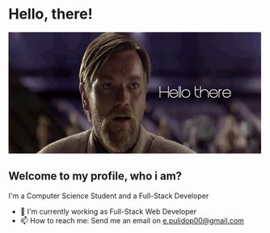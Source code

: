 # Hello, there!

![Hello There](hellothere.gif)

## Welcome to my profile, who i am?

I'm a Computer Science Student and a Full-Stack Developer
- 🔭 I'm currently working as Full-Stack Web Developer 
- 📫 How to reach me: 
  Send me an email on e.pulidop00@gmail.com

<!--
**epulido00/epulido00** is a ✨ _special_ ✨ repository because its `README.md` (this file) appears on your GitHub profile.

Here are some ideas to get you started:

- 🔭 I’m currently working on ...
- 🌱 I’m currently learning ...
- 👯 I’m looking to collaborate on ...
- 🤔 I’m looking for help with ...
- 💬 Ask me about ...
- 📫 How to reach me: ...
- 😄 Pronouns: ...
- ⚡ Fun fact: ...
-->

